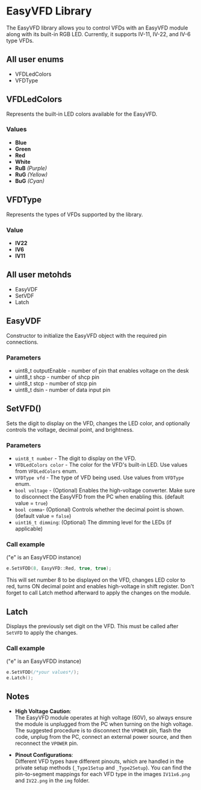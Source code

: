 # EasyVFD Library

The EasyVFD library  allows you to control VFDs with an EasyVFD module along with its built-in RGB LED. Currently, it supports IV-11, IV-22, and IV-6 type VFDs.

## All user enums

- VFDLedColors
- VFDType

## VFDLedColors

Represents the built-in LED colors available for the EasyVFD.

### Values

- **Blue**
- **Green**
- **Red**
- **White**
- **RuB** *(Purple)*
- **RuG** *(Yellow)*
- **BuG** *(Cyan)*

## VFDType

Represents the types of VFDs supported by the library.

### Value

- **IV22**
- **IV6**
- **IV11**

## All user metohds

- EasyVDF
- SetVDF
- Latch

## EasyVDF

Constructor to initialize the EasyVFD object with the required pin connections.

### Parameters

- uint8_t outputEnable - number of pin that enables voltage on the desk
- uint8_t shcp - number of shcp pin
- uint8_t stcp - number of stcp pin
- uint8_t dsin - number of data input pin

## SetVFD()

Sets the digit to display on the VFD, changes the LED color, and optionally controls the voltage, decimal point, and brightness.

### Parameters

- `uint8_t number` - The digit to display on the VFD.
- `VFDLedColors color` - The color for the VFD's built-in LED. Use values from `VFDLedColors` enum.
- `VFDType vfd` - The type of VFD being used. Use values from `VFDType` enum.
- `bool voltage` - (Optional) Enables the high-voltage converter. Make sure to disconnect the EasyVFD from the PC when enabling this. (default value = `true`)
- `bool comma`- (Optional) Controls whether the decimal point is shown. (default value = `false`)
- `uint16_t dimming`: (Optional) The dimming level for the LEDs (if applicable)

### Call example

("e" is an EasyVFDD instance)

```cpp
e.SetVFDD(8, EasyVFD::Red, true, true);
```

This will set number 8 to be displayed on the VFD, changes LED color to red, turns ON decimal point and enables high-voltage in shift register. Don't forget to call Latch method afterward to apply the changes on the module.

## Latch

Displays the previously set digit on the VFD. This must be called after `SetVFD` to apply the changes.

### Call example

("e" is an EasyVFDD instance)

```cpp
e.SetVFDD(/*your values*/);
e.Latch();
```

## Notes

- **High Voltage Caution**:  
The EasyVFD module operates at high voltage (60V), so always ensure the module is unplugged from the PC when turning on the high voltage. The suggested procedure is to disconnect the `VPOWER` pin, flash the code, unplug from the PC, connect an external power source, and then reconnect the `VPOWER` pin.

- **Pinout Configurations**:  
Different VFD types have different pinouts, which are handled in the private setup methods (`_Type1Setup` and `_Type2Setup`). You can find the pin-to-segment mappings for each VFD type in the images `IV11x6.png` and `IV22.png` in the `img` folder.
